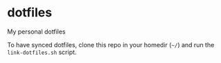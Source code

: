 # dotfiles
My personal dotfiles

To have synced dotfiles, clone this repo in your homedir (`~/`) and run the `link-dotfiles.sh` script.
